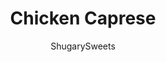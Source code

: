 ---
layout: ../../layouts/MarkdownPostLayout.astro
title: Chicken Caprese
author: ShugarySweets
pubDate: 2019-01-15
description: "Delicious pan seared chicken topped with mozzarella, tomatoes, basil and balsamic! Caprese Chicken Skillet dinner is ready in 15 minutes!"
image_url: https://www.shugarysweets.com/wp-content/uploads/2016/09/chicken-caprese-skillet-facebook.jpg
tags: ["Main Dish","Italian"]
calories: 344
protein: 43
carbohydrates: 6
fats: 15
fiber: 1
ingredients: ["1 Tablespoon olive oil","1 pound boneless, skinless chicken breasts","1 teaspoon kosher salt","1/2 teaspoon black pepper","1 teaspoon Italian seasoning","6 ounce fresh mozzarella (I used sliced mozzarella)","3 Roma tomatoes, sliced","8 large fresh basil leaves, sliced in thin strips","2-4 Tablespoons balsamic vinegar"]
serves: 4
time: "15 minutes"
prepTime: "5 minutes"
instructions: ["Place your chicken breasts into a ziploc bag, and pound them to about 1/4-1/2 inch thick using a meat tenderizer. Alternately, you can slice then in half lengthwise, making thin cutlets.","Warm a large skillet over medium high heat. Add the olive oil and heat until warm. Add the chicken in a single layer and sprinkle with half of the salt, pepper, and Italian seasoning. Cook without touching for about two minutes, you'll notice the edges of the chicken cooking, while only the center is pink. Flip the chicken over and sprinkle with the remaining salt, pepper, and Italian seasoning. Top each piece of chicken with cheese and then tomato slices. Cover with a lid and cook an additional 3-4 minutes.","Check the chicken for doneness. I use this meat thermometer, and the temperature should read 165°F.","Sprinkle with fresh basil and drizzle with the balsamic vinegar right before serving. ENJOY!"]
nutrition: ["344 calories","6 grams carbohydrates","124 milligrams cholesterol","15 grams fat","1 grams fiber","43 grams protein","6 grams saturated fat","621 milligrams sodium","4 grams sugar","0 grams trans fat","8 grams unsaturated fat"]
---